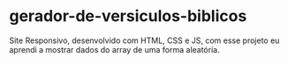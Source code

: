 # gerador-de-versiculos-biblicos
Site Responsivo, desenvolvido com HTML, CSS e JS, com esse projeto eu aprendi a mostrar dados do array de uma forma aleatória.
